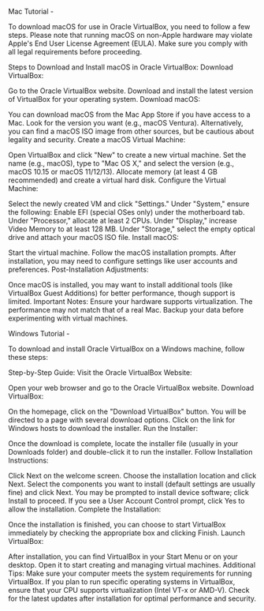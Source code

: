 Mac Tutorial - 

To download macOS for use in Oracle VirtualBox, you need to follow a few steps. Please note that running macOS on non-Apple hardware may violate Apple's End User License Agreement (EULA). Make sure you comply with all legal requirements before proceeding.

Steps to Download and Install macOS in Oracle VirtualBox:
Download VirtualBox:

Go to the Oracle VirtualBox website.
Download and install the latest version of VirtualBox for your operating system.
Download macOS:

You can download macOS from the Mac App Store if you have access to a Mac. Look for the version you want (e.g., macOS Ventura).
Alternatively, you can find a macOS ISO image from other sources, but be cautious about legality and security.
Create a macOS Virtual Machine:

Open VirtualBox and click "New" to create a new virtual machine.
Set the name (e.g., macOS), type to "Mac OS X," and select the version (e.g., macOS 10.15 or macOS 11/12/13).
Allocate memory (at least 4 GB recommended) and create a virtual hard disk.
Configure the Virtual Machine:

Select the newly created VM and click "Settings."
Under "System," ensure the following:
Enable EFI (special OSes only) under the motherboard tab.
Under "Processor," allocate at least 2 CPUs.
Under "Display," increase Video Memory to at least 128 MB.
Under "Storage," select the empty optical drive and attach your macOS ISO file.
Install macOS:

Start the virtual machine.
Follow the macOS installation prompts.
After installation, you may need to configure settings like user accounts and preferences.
Post-Installation Adjustments:

Once macOS is installed, you may want to install additional tools (like VirtualBox Guest Additions) for better performance, though support is limited.
Important Notes:
Ensure your hardware supports virtualization.
The performance may not match that of a real Mac.
Backup your data before experimenting with virtual machines.

Windows Tutorial - 

To download and install Oracle VirtualBox on a Windows machine, follow these steps:

Step-by-Step Guide:
Visit the Oracle VirtualBox Website:

Open your web browser and go to the Oracle VirtualBox website.
Download VirtualBox:

On the homepage, click on the "Download VirtualBox" button.
You will be directed to a page with several download options. Click on the link for Windows hosts to download the installer.
Run the Installer:

Once the download is complete, locate the installer file (usually in your Downloads folder) and double-click it to run the installer.
Follow Installation Instructions:

Click Next on the welcome screen.
Choose the installation location and click Next.
Select the components you want to install (default settings are usually fine) and click Next.
You may be prompted to install device software; click Install to proceed.
If you see a User Account Control prompt, click Yes to allow the installation.
Complete the Installation:

Once the installation is finished, you can choose to start VirtualBox immediately by checking the appropriate box and clicking Finish.
Launch VirtualBox:

After installation, you can find VirtualBox in your Start Menu or on your desktop. Open it to start creating and managing virtual machines.
Additional Tips:
Make sure your computer meets the system requirements for running VirtualBox.
If you plan to run specific operating systems in VirtualBox, ensure that your CPU supports virtualization (Intel VT-x or AMD-V).
Check for the latest updates after installation for optimal performance and security.

